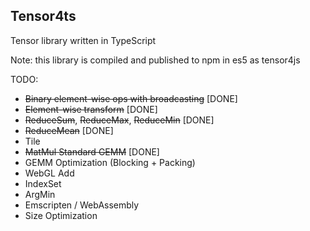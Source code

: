 Tensor4ts
---

Tensor library written in TypeScript

Note: this library is compiled and published to npm in es5 as tensor4js

TODO:
* ~~Binary element-wise ops with broadcasting~~ [DONE]
* ~~Element-wise transform~~ [DONE]
* ~~ReduceSum~~, ~~ReduceMax~~, ~~ReduceMin~~ [DONE]
* ~~ReduceMean~~ [DONE]
* Tile
* ~~MatMul Standard GEMM~~ [DONE]
* GEMM Optimization (Blocking + Packing)
* WebGL Add
* IndexSet
* ArgMin
* Emscripten / WebAssembly
* Size Optimization